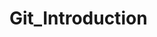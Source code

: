 # Git_Introduction
<!DOCTYPE html>
<html>
<head>
<title>This is an introduction to GitHub for AIF Payments<title>
</head>
<body>
<h1>Introducing GitHub</h1>
<p>Hopefully this is the basis to some beneficial progress in version control for PLICS iterations</p>
</body>
</html>
